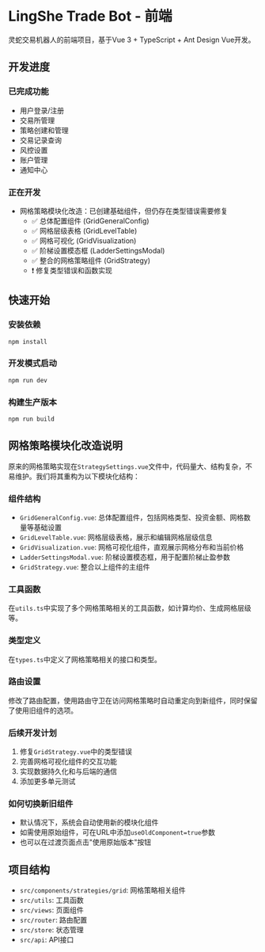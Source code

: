 # LingShe Trade Bot - 前端

灵蛇交易机器人的前端项目，基于Vue 3 + TypeScript + Ant Design Vue开发。

## 开发进度

### 已完成功能
- 用户登录/注册
- 交易所管理
- 策略创建和管理
- 交易记录查询
- 风控设置
- 账户管理
- 通知中心

### 正在开发
- 网格策略模块化改造：已创建基础组件，但仍存在类型错误需要修复
  - ✅ 总体配置组件 (GridGeneralConfig)
  - ✅ 网格层级表格 (GridLevelTable)
  - ✅ 网格可视化 (GridVisualization)
  - ✅ 阶梯设置模态框 (LadderSettingsModal)
  - ✅ 整合的网格策略组件 (GridStrategy)
  - ❗ 修复类型错误和函数实现

## 快速开始

### 安装依赖
```bash
npm install
```

### 开发模式启动
```bash
npm run dev
```

### 构建生产版本
```bash
npm run build
```

## 网格策略模块化改造说明

原来的网格策略实现在`StrategySettings.vue`文件中，代码量大、结构复杂，不易维护。我们将其重构为以下模块化结构：

### 组件结构
- `GridGeneralConfig.vue`: 总体配置组件，包括网格类型、投资金额、网格数量等基础设置
- `GridLevelTable.vue`: 网格层级表格，展示和编辑网格层级信息
- `GridVisualization.vue`: 网格可视化组件，直观展示网格分布和当前价格
- `LadderSettingsModal.vue`: 阶梯设置模态框，用于配置阶梯止盈参数
- `GridStrategy.vue`: 整合以上组件的主组件

### 工具函数
在`utils.ts`中实现了多个网格策略相关的工具函数，如计算均价、生成网格层级等。

### 类型定义
在`types.ts`中定义了网格策略相关的接口和类型。

### 路由设置
修改了路由配置，使用路由守卫在访问网格策略时自动重定向到新组件，同时保留了使用旧组件的选项。

### 后续开发计划
1. 修复`GridStrategy.vue`中的类型错误
2. 完善网格可视化组件的交互功能
3. 实现数据持久化和与后端的通信
4. 添加更多单元测试

### 如何切换新旧组件
- 默认情况下，系统会自动使用新的模块化组件
- 如需使用原始组件，可在URL中添加`useOldComponent=true`参数
- 也可以在过渡页面点击"使用原始版本"按钮

## 项目结构
- `src/components/strategies/grid`: 网格策略相关组件
- `src/utils`: 工具函数
- `src/views`: 页面组件
- `src/router`: 路由配置
- `src/store`: 状态管理
- `src/api`: API接口 